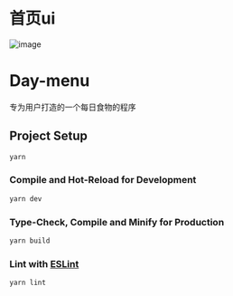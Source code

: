 # 首页ui
![image](https://github.com/AweiWeb/Day-menu/assets/110518509/8f7c6e4a-7a0d-42d7-9c7d-c574948a4f30)

# Day-menu
专为用户打造的一个每日食物的程序
## Project Setup

```sh
yarn
```

### Compile and Hot-Reload for Development

```sh
yarn dev
```

### Type-Check, Compile and Minify for Production

```sh
yarn build
```

### Lint with [ESLint](https://eslint.org/)

```sh
yarn lint
```
